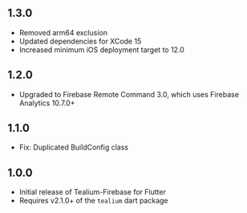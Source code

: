 ## 1.3.0
* Removed arm64 exclusion
* Updated dependencies for XCode 15
* Increased minimum iOS deployment target to 12.0

## 1.2.0
* Upgraded to Firebase Remote Command 3.0, which uses Firebase Analytics 10.7.0+

## 1.1.0

* Fix: Duplicated BuildConfig class

## 1.0.0

* Initial release of Tealium-Firebase for Flutter
* Requires v2.1.0+ of the `tealium` dart package

